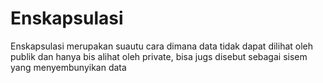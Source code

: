 # Enskapsulasi
Enskapsulasi merupakan suautu cara dimana data tidak dapat dilihat oleh publik dan hanya bis alihat oleh private, bisa jugs disebut sebagai sisem yang menyembunyikan data 
